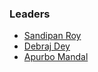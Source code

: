 
### Leaders
* [Sandipan Roy](mailto:sandipan.roy@owasp.org)
* [Debraj Dey](mailto:debraj.dey@owasp.org)
* [Apurbo Mandal](mailto:apurbo.mandal@owasp.org)



